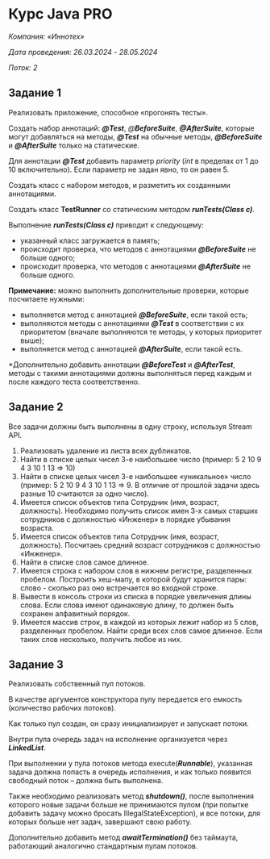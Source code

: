# Курс Java PRO
_Компания: «Иннотех»_

_Дата проведения: 26.03.2024_ - _28.05.2024_

_Поток: 2_

## Задание 1
Реализовать приложение, способное «прогонять тесты».

Создать набор аннотаций: _**@Test**_, _@**BeforeSuite**_, _**@AfterSuite**_, которые могут добавляться на методы, **_@Test_** на обычные методы, **_@BeforeSuite_** и **_@AfterSuite_** только на статические.

Для аннотации **_@Test_** добавить параметр _priority_ (_int_ в пределах от 1 до 10 включительно). Если параметр не задан явно, то он равен 5.

Создать класс с набором методов, и разметить их созданными аннотациями.

Создать класс **TestRunner** со статическим методом _**runTests(Class c)**_.

Выполнение **_runTests(Class c)_** приводит к следующему:
- указанный класс загружается в память;
- происходит проверка, что методов с аннотациями **_@BeforeSuite_** не больше одного;
- происходит проверка, что методов с аннотациями **_@AfterSuite_** не больше одного.
  
**Примечание:** можно выполнить дополнительные проверки, которые посчитаете нужными:
 
- выполняется метод с аннотацией **_@BeforeSuite_**, если такой есть;
- выполняются методы с аннотациями **_@Test_** в соответствии с их приоритетом (вначале выполняются те методы, у которых приоритет выше);
- выполняется метод с аннотацией **_@AfterSuite_**, если такой есть.

*Дополнительно добавить аннотации **_@BeforeTest_** и **_@AfterTest_**, методы с такими аннотациями должны выполняться перед каждым и после каждого теста соответственно.

## Задание 2
Все задачи должны быть выполнены в одну строку, используя Stream API.
1. Реализовать удаление из листа всех дубликатов.
2. Найти в списке целых чисел 3-е наибольшее число (пример: 5 2 10 9 4 3 10 1 13 => 10)
3. Найти в списке целых чисел 3-е наибольшее «уникальное» число (пример: 5 2 10 9 4 3 10 1 13 => 9. В отличие от прошлой задачи здесь разные 10 считаются за одно число).
4. Имеется список объектов типа Сотрудник (имя, возраст, должность). Необходимо получить список имен 3-х самых старших сотрудников с должностью «Инженер» в порядке убывания возраста.
5. Имеется список объектов типа Сотрудник (имя, возраст, должность). Посчитаеь средний возраст сотрудников с должностью «Инженер».
6. Найти в списке слов самое длинное.
7. Имеется строка с набором слов в нижнем регистре, разделенных пробелом. Построить хеш-мапу, в которой будут хранится пары: слово - сколько раз оно встречается во входной строке.
8. Вывести в консоль строки из списка в порядке увеличения длины слова. Если слова имеют одинаковую длину, то должен быть сохранен алфавитный порядок.
9. Имеется массив строк, в каждой из которых лежит набор из 5 слов, разделенных пробелом. Найти среди всех слов самое длинное. Если таких слов несколько, получить любое из них.

## Задание 3
Реализовать собственный пул потоков.

В качестве аргументов конструктора пулу передается его емкость (количество рабочих потоков).

Как только пул создан, он сразу инициализирует и запускает потоки.

Внутри пула очередь задач на исполнение организуется через _**LinkedList<Runnable>**_.

При выполнении у пула потоков метода execute(_**Runnable**_), указанная задача должна попасть в очередь исполнения, и как только появится свободный поток – должна быть выполнена.

Также необходимо реализовать метод _**shutdown()**_, после выполнения которого новые задачи больше не принимаются пулом (при попытке добавить задачу можно бросать IllegalStateException), и все потоки, для которых больше нет задач, завершают свою работу.

Дополнительно добавить метод **_awaitTermination()_** без таймаута, работающий аналогично стандартным пулам потоков.